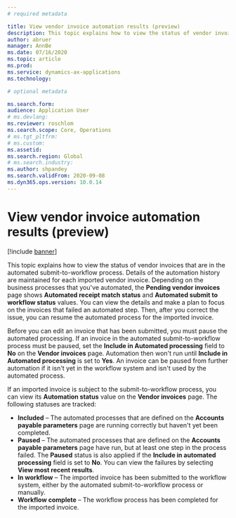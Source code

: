 ```yaml
---
# required metadata

title: View vendor invoice automation results (preview)
description: This topic explains how to view the status of vendor invoices that are in the automated submit-to-workflow process.
author: abruer
manager: AnnBe
ms.date: 07/16/2020
ms.topic: article
ms.prod: 
ms.service: dynamics-ax-applications
ms.technology: 

# optional metadata

ms.search.form:  
audience: Application User
# ms.devlang: 
ms.reviewer: roschlom
ms.search.scope: Core, Operations
# ms.tgt_pltfrm: 
# ms.custom: 
ms.assetid: 
ms.search.region: Global
# ms.search.industry: 
ms.author: shpandey
ms.search.validFrom: 2020-09-08
ms.dyn365.ops.version: 10.0.14
---
```


# View vendor invoice automation results (preview)

[!include [banner](../includes/banner.md)]

This topic explains how to view the status of vendor invoices that are in the automated submit-to-workflow process. Details of the automation history are maintained for each imported vendor invoice. Depending on the business processes that you've automated, the **Pending vendor invoices** page shows **Automated receipt match status** and **Automated submit to workflow status** values. You can view the details and make a plan to focus on the invoices that failed an automated step. Then, after you correct the issue, you can resume the automated process for the imported invoice.

Before you can edit an invoice that has been submitted, you must pause the automated processing. If an invoice in the automated submit-to-workflow process must be paused, set the **Include in Automated processing** field to **No** on the **Vendor invoices** page. Automation then won't run until **Include in Automated processing** is set to **Yes**. An invoice can be paused from further automation if it isn't yet in the workflow system and isn't used by the automated process.

If an imported invoice is subject to the submit-to-workflow process, you can view its **Automation status** value on the **Vendor invoices** page. The following statuses are tracked:

- **Included** – The automated processes that are defined on the **Accounts payable parameters** page are running correctly but haven't yet been completed.
- **Paused** – The automated processes that are defined on the **Accounts payable parameters** page have run, but at least one step in the process failed. The **Paused** status is also applied if the **Include in automated processing** field is set to **No**. You can view the failures by selecting **View most recent results**.
- **In workflow** – The imported invoice has been submitted to the workflow system, either by the automated submit-to-workflow process or manually.
- **Workflow complete** – The workflow process has been completed for the imported invoice.
